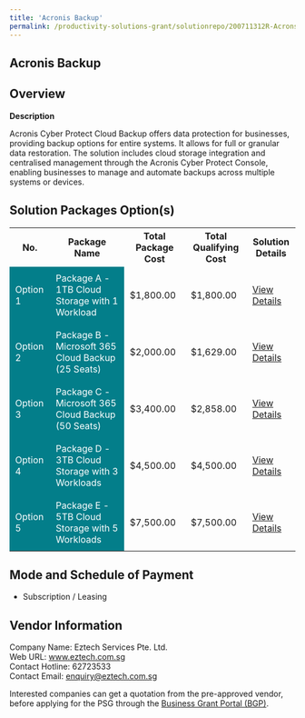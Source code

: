 ```yaml
---
title: 'Acronis Backup'
permalink: /productivity-solutions-grant/solutionrepo/200711312R-Acrons-Bckup-G
---
```


## Acronis Backup

## Overview

**Description**

Acronis Cyber Protect Cloud Backup offers data protection for businesses, providing backup options for entire systems. It allows for full or granular data restoration. The solution includes cloud storage integration and centralised management through the Acronis Cyber Protect Console, enabling businesses to manage and automate backups across multiple systems or devices.

## Solution Packages Option(s)

<table>
<tr>
<th><b>No.</b></th>
<th><b>Package Name</b></th>
<th><b>Total Package Cost</b></th>
<th><b>Total Qualifying Cost</b></th>
<th><b>Solution Details</b></th>
</tr>
<tr>
<td style='padding: 10px; background-color: #037E8A; color: #FFFFFF;'>Option 1</td>
<td style='padding: 10px; background-color: #037E8A; color: #FFFFFF;'>Package A - 1TB Cloud Storage with 1 Workload</td>
<td style='padding: 10px;'>$1,800.00</td>
<td style='padding: 10px;'>$1,800.00</td>
<td style='padding: 10px;'><a href='/images/psg/200711312R_20240202_15052025_Desensitised_Annex3_Part1.pdf' target='_blank'>View Details</a></td>
</tr>
<tr>
<td style='padding: 10px; background-color: #037E8A; color: #FFFFFF;'>Option 2</td>
<td style='padding: 10px; background-color: #037E8A; color: #FFFFFF;'>Package B - Microsoft 365 Cloud Backup (25 Seats)</td>
<td style='padding: 10px;'>$2,000.00</td>
<td style='padding: 10px;'>$1,629.00</td>
<td style='padding: 10px;'><a href='/images/psg/200711312R_20240202_15052025_Desensitised_Annex3_Part2.pdf' target='_blank'>View Details</a></td>
</tr>
<tr>
<td style='padding: 10px; background-color: #037E8A; color: #FFFFFF;'>Option 3</td>
<td style='padding: 10px; background-color: #037E8A; color: #FFFFFF;'>Package C - Microsoft 365 Cloud Backup (50 Seats)</td>
<td style='padding: 10px;'>$3,400.00</td>
<td style='padding: 10px;'>$2,858.00</td>
<td style='padding: 10px;'><a href='/images/psg/200711312R_20240202_15052025_Desensitised_Annex3_Part3.pdf' target='_blank'>View Details</a></td>
</tr>
<tr>
<td style='padding: 10px; background-color: #037E8A; color: #FFFFFF;'>Option 4</td>
<td style='padding: 10px; background-color: #037E8A; color: #FFFFFF;'>Package D - 3TB Cloud Storage with 3 Workloads</td>
<td style='padding: 10px;'>$4,500.00</td>
<td style='padding: 10px;'>$4,500.00</td>
<td style='padding: 10px;'><a href='/images/psg/200711312R_20240202_15052025_Desensitised_Annex3_Part4.pdf' target='_blank'>View Details</a></td>
</tr>
<tr>
<td style='padding: 10px; background-color: #037E8A; color: #FFFFFF;'>Option 5</td>
<td style='padding: 10px; background-color: #037E8A; color: #FFFFFF;'>Package E - 5TB Cloud Storage with 5 Workloads</td>
<td style='padding: 10px;'>$7,500.00</td>
<td style='padding: 10px;'>$7,500.00</td>
<td style='padding: 10px;'><a href='/images/psg/200711312R_20240202_15052025_Desensitised_Annex3_Part5.pdf' target='_blank'>View Details</a></td>
</tr>
</table>

## Mode and Schedule of Payment

 - Subscription / Leasing

## Vendor Information

 Company Name: Eztech Services Pte. Ltd.<br>Web URL: www.eztech.com.sg <br>Contact Hotline: 62723533 <br>Contact Email: enquiry@eztech.com.sg <br>

Interested companies can get a quotation from the pre-approved vendor, before applying for the PSG through the <a href='https://www.businessgrants.gov.sg/' target='_blank' rel='noopener'>Business Grant Portal (BGP)</a>.

<script src="/jquery/resize-tables.js"></script>
